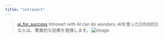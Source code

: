```yaml
---
title: "introvert"
---
```


> [ai_for_success](https://x.com/ai_for_success/status/1880522987201609944) Introvert with AI can do wonders.
>  AIを使った[[内向的]]な人は、驚異的な効果を発揮します。
>  ![image](https://gyazo.com/aba2562aa2d4a36a1414c3857056f12d/thumb/1000)
